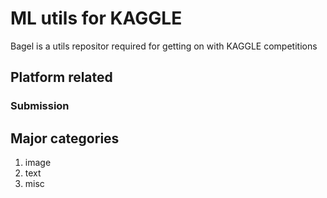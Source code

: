 # ML utils for KAGGLE

Bagel is a utils repositor required for getting on with KAGGLE competitions

## Platform related

### Submission

## Major categories

1. image
2. text
3. misc
